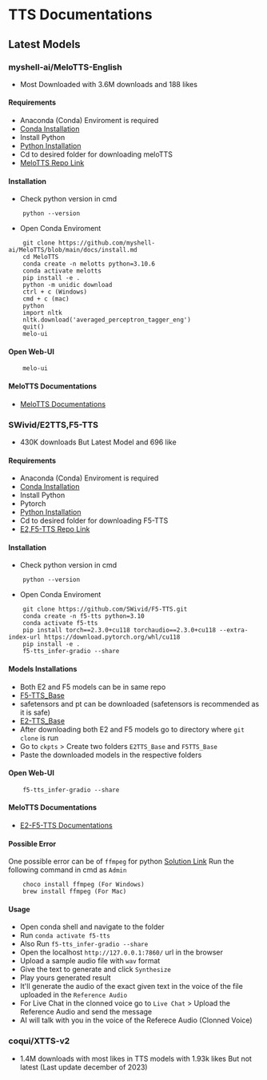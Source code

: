# TTS Documentations

## Latest Models
### myshell-ai/MeloTTS-English
- Most Downloaded with 3.6M downloads and 188 likes
#### Requirements
- Anaconda (Conda) Enviroment is required
- [Conda Installation](https://docs.conda.io/projects/conda/en/latest/user-guide/install/index.html)
- Install Python
- [Python Installation](https://www.python.org/downloads/)
- Cd to desired folder for downloading meloTTS
- [MeloTTS Repo Link](https://github.com/myshell-ai/MeloTTS)
#### Installation
- Check python version in cmd
```
    python --version
```
- Open Conda Enviroment
```
    git clone https://github.com/myshell-ai/MeloTTS/blob/main/docs/install.md
    cd MeloTTS
    conda create -n melotts python=3.10.6
    conda activate melotts
    pip install -e .
    python -m unidic download
    ctrl + c (Windows)
    cmd + c (mac)
    python
    import nltk
    nltk.download('averaged_perceptron_tagger_eng')
    quit()
    melo-ui
```

#### Open Web-UI
```
    melo-ui
```

#### MeloTTS Documentations
- [MeloTTS Documentations](https://github.com/myshell-ai/MeloTTS/blob/main/docs/install.md)

### SWivid/E2TTS,F5-TTS
- 430K downloads But Latest Model and 696 like
#### Requirements
- Anaconda (Conda) Enviroment is required
- [Conda Installation](https://docs.conda.io/projects/conda/en/latest/user-guide/install/index.html)
- Install Python
- Pytorch
- [Python Installation](https://www.python.org/downloads/)
- Cd to desired folder for downloading F5-TTS
- [E2,F5-TTS Repo Link](https://github.com/SWivid/F5-TTS)
#### Installation
- Check python version in cmd
```
    python --version
```
- Open Conda Enviroment
```
    git clone https://github.com/SWivid/F5-TTS.git
    conda create -n f5-tts python=3.10
    conda activate f5-tts 
    pip install torch==2.3.0+cu118 torchaudio==2.3.0+cu118 --extra-index-url https://download.pytorch.org/whl/cu118
    pip install -e .
    f5-tts_infer-gradio --share
```

#### Models Installations
- Both E2 and F5 models can be in same repo
- [F5-TTS_Base](https://huggingface.co/SWivid/F5-TTS/tree/main/F5TTS_Base)
- safetensors and pt can be downloaded (safetensors is recommended as it is safe)
- [E2-TTS_Base](https://huggingface.co/SWivid/E2-TTS/tree/main/E2TTS_Base)
- After downloading both E2 and F5 models go to directory where `git clone` is run
- Go to `ckpts` > Create two folders `E2TTS_Base` and `F5TTS_Base`
- Paste the downloaded models in the respective folders

#### Open Web-UI
```
    f5-tts_infer-gradio --share
```

#### MeloTTS Documentations
- [E2-F5-TTS Documentations](https://github.com/SWivid/F5-TTS)

#### Possible Error
One possible error can be of `ffmpeg` for python 
[Solution Link](https://discuss.huggingface.co/t/audio-classification-pipeline-valueerror-ffmpeg-was-not-found-but-is-required-to-load-audio-files-from-filename/16137/7)
Run the following command in cmd as `Admin`
```
    choco install ffmpeg (For Windows)
    brew install ffmpeg (For Mac)
```

#### Usage
- Open conda shell and navigate to the folder
- Run `conda activate f5-tts`
- Also Run `f5-tts_infer-gradio --share`
- Open the localhost `http://127.0.0.1:7860/` url in the browser 
- Upload a sample audio file with `wav` format
- Give the text to generate and click `Synthesize`
- Play yours generated result
- It'll generate the audio of the exact given text in the voice of the file uploaded in the `Reference Audio`
- For Live Chat in the clonned voice go to `Live Chat` > Upload the Reference Audio and send the message
- AI will talk with you in the voice of the Referece Audio (Clonned Voice)

### coqui/XTTS-v2 
- 1.4M downloads with most likes in TTS models with 1.93k likes But not latest (Last update december of 2023)